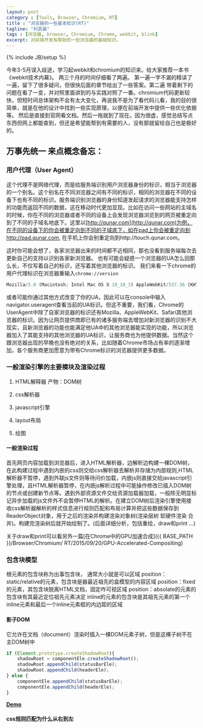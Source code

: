 ```yaml
---
layout: post
category : [Tools, Browser, Chromium, RT]
title : "浏览器的一些基本知识(RT)"
tagline: "利其器"
tags : [浏览器, browser, Chromium, Chrome, webkit, blink]
excerpt: 对前端开发有帮助的一些浏览器的基础知识。
---
```

{% include JB/setup %}

<!-- img: { url: "/assets/images/tools/fiddler/20150429140745.jpg", alt: "浏览器的一些基本知识(RT)"} -->
今年3-5月误入歧途，学习起webkit和chromium的知识来。给大家推荐一本书《webkit技术内幕》。
两三个月的时间仔细看了两遍。 第一遍一字不漏的精读了一遍，留下了很多疑问，但很快后面的章节给出了一些答案。第二遍 带着剩下的问题在看了一变，并对照里面讲到的与实践对照了一番。chromium代码更新较快，但短时间总体架构不会有太大变化，再说我不是为了看代码儿看，我的目的很简单，就是在他的设计中找到一些实现原理，以便在前端开发中提供一些优化依据等。
然后是直接到官网看文档。然后一拖就到了现在。因为很虚，感觉总结写点东西但网上都能查到，但还是希望能帮到有需要的人，没有那就留给自己也是极好的。

## 万事先统一 来点概念备忘：

### 用户代理（User Agent）

这个代理不是网络代理，而是给服务端识别用户浏览器身份的标识，相当于浏览器的一个别名。这个别名在不同浏览器之间有不同的标识，相同的浏览器在不同的设备下也有不同的标识。服务端识别浏览器的身份知道发起请求的浏览器能支持怎样的功能而返回不同的数据，这在移动时代更加显现。比如在访问一些网站的主域名的时候，你在不同的浏览器或者不同的设备上会发现浏览器浏览到的网页被重定向到了不同的子域名地底下。这里以[http://qunar.com](http://qunar.com)为例，在不同的设备下的你会被重定向到不同的子域底下，如在pad上你会被重定向到http://pad.qunar.com, 在手机上你会别重定向到http://touch.qunar.com。

这时你可能会想了，各家浏览器出来的时间都不近相同，那也没看到服务端每次去更新自己的支持以识别各家新浏览器。
也有可能会疑惑一个浏览器的UA怎么回那么长，不仅写着自己的标识，还写着其他浏览器的标识。
我们来看一下chrome的用户代理标识在浏览器重输入`chrome://version`

```js
Mozilla/5.0 (Macintosh; Intel Mac OS X 10_10_3) AppleWebKit/537.36 (KHTML, like Gecko) Chrome/42.0.2311.152 Safari/537.36
```

或者可能你通过其他方式改变了你的UA，因此可以在console中输入navigator.useragent查看当前的UA标识。但这不重要，我们看，Chrome的UserAgent中除了自家浏览器的标识还有Mozilla、AppleWebKit、Safari其他浏览器的标识。因为让网页提供商即已有的诸多服务端去增加对新浏览器的识别不大现实，且新浏览器的功能也能满足他UA中的其他浏览器能实现的功能，所以浏览器加入了其能支持的其他浏览器的UA标识，让服务商也为他提供数据。当然这个跟浏览器出现的早晚也没有绝对的关系，比如随着Chrome市场占有率的逐渐增加，各个服务商更加愿意为带有Chrome标识的浏览器提供更多数据。

### 一般渲染引擎的主要模块及渲染过程

1. HTML解释器 产物：DOM树

2. css解析器

3. javascript引擎

4. layout布局

5. 绘图

#### 一般渲染过程

首先网页内容加载到浏览器后，进入HTML解析器，边解析边构建一棵DOM树，在此构建过程中遇到内嵌的css则交给css解析器去解析并存储为内部规则,HTML解析器不暂停，遇到外联js文件则等待问价加载，内嵌js则直接交给javascript引擎处理，且HTML解析器暂停，在内嵌js解析过程中可能操作修改已插入DOM树的节点或创建新节点等。遇到外部资源文件交给资源加载器加载，一般除无明显标记异步加载的js文件外不会暂停HTML的解析。在建立DOM树后渲染引擎使用接收css解析器解析的样式信息进行规则匹配和布局计算并把这些数据保存到ReaderObject对象，用于之后的渲染并构建渲染对象树(渲染层树 软硬件渲染 合并)。构建完渲染树后就开始绘制了。(后面详细分析，包括重绘，draw和print ...)

关于draw和print可以看另外一篇[在Chrome中的GPU加速合成]({{ BASE_PATH }}/Browser/Chromium/ RT/2015/09/20/GPU-Accelerated-Compositing)

### 包含块模型

根元素的包含块称为出事包含块， 通常大小就是可以区域
position：static/relative的元素，包含块是器最近祖先的盒模型的内容区域
position：fixed的元素，其包含块脱离HTML文档，固定咋可视区域
position：absolate的元素的包含块有其最近定位祖先元素决定
inline的元素的包含块是其祖先元素的第一个inline元素和最后一个inline元素框的内边距的区域

#### 影子DOM

它允许在文档（document）渲染时插入一棵DOM元素子树，但是这棵子树不在主DOM树中
```js
if (Element.prototype.createShadowRoot){
    shadowRoot = componentEle.createShadowRoot();
    shadowRoot.appendChild(statusBarEle);
    shadowRoot.appendChild(headerEle);
} else {
    componentEle.appendChild(statusBarEle);
    componentEle.appendChild(headerEle);
}
```

[**Demo**](https://github.com/shalles/FET-chrome-extention/blob/master/simulate-platform-header/src/js/content.js)

#### css规则匹配为什么从右到左